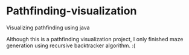 # Pathfinding-visualization
Visualizing pathfinding using java

Although this is a pathfinding visualization project, I only finished maze generation using recursive backtracker algorithm. :(

